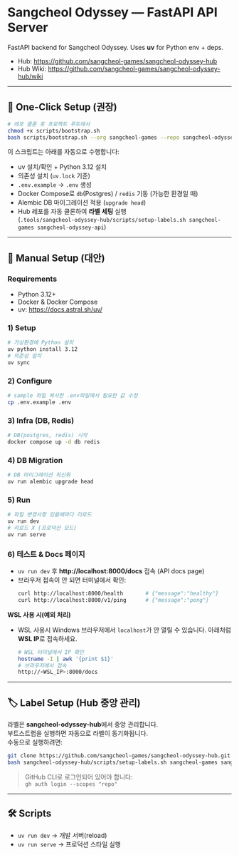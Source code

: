 # Sangcheol Odyssey — FastAPI API Server

FastAPI backend for Sangcheol Odyssey. Uses **uv** for Python env + deps.

- Hub: https://github.com/sangcheol-games/sangcheol-odyssey-hub  
- Hub Wiki: https://github.com/sangcheol-games/sangcheol-odyssey-hub/wiki

---

## 🚀 One-Click Setup (권장)

```bash
# 레포 클론 후 프로젝트 루트에서
chmod +x scripts/bootstrap.sh
bash scripts/bootstrap.sh --org sangcheol-games --repo sangcheol-odyssey-api
```

이 스크립트는 아래를 자동으로 수행합니다:
- uv 설치/확인 + Python 3.12 설치
- 의존성 설치 (`uv.lock` 기준)
- `.env.example` → `.env` 생성
- Docker Compose로 `db`(Postgres) / `redis` 기동 (가능한 환경일 때)
- Alembic DB 마이그레이션 적용 (`upgrade head`)
- Hub 레포를 자동 클론하여 **라벨 세팅** 실행  
  (`.tools/sangcheol-odyssey-hub/scripts/setup-labels.sh sangcheol-games sangcheol-odyssey-api`)

---

## 🧩 Manual Setup (대안)

### Requirements
- Python 3.12+
- Docker & Docker Compose
- uv: https://docs.astral.sh/uv/

### 1) Setup
```bash
# 가상환경에 Python 설치
uv python install 3.12
# 의존성 설치
uv sync
```

### 2) Configure
```bash
# sample 파일 복사한 .env파일에서 필요한 값 수정
cp .env.example .env
```

### 3) Infra (DB, Redis)
```bash
# DB(postgres, redis) 시작
docker compose up -d db redis
```

### 4) DB Migration
```bash
# DB 마이그레이션 최신화
uv run alembic upgrade head
```

### 5) Run
```bash
# 파일 변경사항 있을때마다 리로드
uv run dev     
# 리로드 X (프로덕션 모드)
uv run serve
```

### 6) 테스트 & Docs 페이지

- `uv run dev` 후  **http://localhost:8000/docs** 접속 (API docs page)
- 브라우저 접속이 안 되면 터미널에서 확인:
  ```bash
  curl http://localhost:8000/health       # {"message":"healthy"}
  curl http://localhost:8000/v1/ping      # {"message":"pong"}

**WSL 사용 시(예외 처리)**

* WSL 사용시 Windows 브라우저에서 `localhost`가 안 열릴 수 있습니다. 아래처럼 **WSL IP**로 접속하세요.

  ```bash
  # WSL 터미널에서 IP 확인
  hostname -I | awk '{print $1}'
  # 브라우저에서 접속
  http://<WSL_IP>:8000/docs
  ```

---

## 🏷 Label Setup (Hub 중앙 관리)

라벨은 **sangcheol-odyssey-hub**에서 중앙 관리합니다.  
부트스트랩을 실행하면 자동으로 라벨이 동기화됩니다.  
수동으로 실행하려면:

```bash
git clone https://github.com/sangcheol-games/sangcheol-odyssey-hub.git
bash sangcheol-odyssey-hub/scripts/setup-labels.sh sangcheol-games sangcheol-odyssey-api
```

> GitHub CLI로 로그인되어 있어야 합니다:  
> `gh auth login --scopes "repo"`

---

## 🛠 Scripts

- `uv run dev` → 개발 서버(reload)
- `uv run serve` → 프로덕션 스타일 실행

